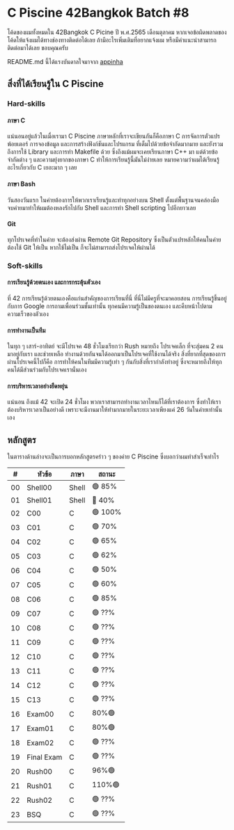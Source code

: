# C Piscine 42Bangkok Batch #8

โค้ดของผมทั้งหมดใน 42Bangkok C Picine ปี พ.ศ.2565 เดือนตุลาคม
หากเจอข้อผิดพลาดของโค้ดให้แจ้งผมได้ทางช่องทางติดต่อได้เลย
ถ้ามีอะไรเพิ่มเติมที่อยากแจ้งผม หรือมีคำแนะนำสามารถติดต่อมาได้เลย ขอบคุณครับ

README.md นี้ได้แรงบันดาลใจมาจาก [appinha](https://github.com/appinha/42sp-piscine)

## สิ่งที่ได้เรียนรู้ใน C Piscine

### Hard-skills

#### ภาษา C
แน่นอนอยู่แล้วในเมื่อเรามา C Piscine ภาษาหลักที่เราจะเขียนกันก็คือภาษา C การจัดการตัวแปร พ้อยเตอร์ การจองข้อมูล และการสร้างฟังก์ชันและโปรแกรม ที่เต็มไปด้วยข้อจำกัดมากมาย และยังรวมถึงการใช้ Library และการทำ Makefile ด้วย ซึ่งถึงแม้ผมจะเคยเรียนภาษา C++ มา แต่ด้วยข้อจำกัดต่าง ๆ และความยุ่งยากของภาษา C ทำให้การเรียนรู้นี้มันไม่ง่ายเลย หมายความว่าผมได้เรียนรู้อะไรเกี่ยวกับ C เยอะมาก ๆ เลย

#### ภาษา Bash
วันสองวันแรก ในค่ายต้องการให้พวกเราเรียนรู้และทำทุกอย่างบน Shell ตั้งแต่พื้นฐานจนคล่องมือ จบค่ายมาทำให้ผมต้องหลงรักไปกับ Shell และการทำ Shell scripting ไปอีกยาวเลย

#### Git
ทุกโปรเจคที่ทำในค่าย จะต้องส่งผ่าน Remote Git Repository ซึ่งเป็นตัวแปรหลักให้คนในค่ายต้องใช้ Git ให้เป็น หากใช้ไม่เป็น ก็จะไม่สามารถส่งโปรเจคให้ผ่านได้

### Soft-skills

#### การเรียนรู้ด้วยตนเอง และการกระตุ้นตัวเอง
ที่ 42 การเรียนรู้ด้วยตนเองคือแก่นสำคัญของการเรียนที่นี่ ที่นี่ไม่มีครูที่จะมาคอยสอน การเรียนรู้ขึ้นอยู่กับการ Google การถามเพื่อนร่วมชั้นเท่านั้น ทุกคนมีความรู้เป็นของตนเอง และคืบหน้าไปตามความเร็วของตัวเอง

#### การทำงานเป็นทีม
ในทุก ๆ เสาร์-อาทิตย์ จะมีโปรเจค 48 ชั่วโมงเรียกว่า Rush หมายถึง โปรเจคเล็ก ที่จะสุ่มคน 2 คนมาอยู่กับเรา และช่วยเหลือ ทำงานด้วยกันจนได้ออกมาเป็นโปรเจคที่ใช้งานได้จริง สิ่งที่ยากที่สุดของการผ่านโปรเจคนี้ไปก็คือ การทำให้คนในทีมมีความรู้เท่า ๆ กันกับสิ่งที่เรากำลังทำอยู่ ซึ่งจะหมายถึงให้ทุกคนได้มีส่วนร่วมกับโปรเจคเรานั่นเอง

#### การบริหารเวลาอย่างยืดหยุ่น
แน่นอน ถึงแม้ 42 จะเปิด 24 ชั่วโมง พวกเราสามารถทำงานเวลาไหนก็ได้ที่เราต้องการ ซึ่งทำให้เราต้องบริหารเวลาเป็นอย่างดี เพราะจะมีงานมาให้ทำมากมายในระยะเวลาเพียงแค่ 26 วันในค่ายเท่านั้นเอง

## หลักสูตร
ในตารางด้านล่างจะเป็นการบอกหลักสูตรคร่าว ๆ ของค่าย C Piscine ซึ่งบอกว่าผมทำสำเร็จเท่าไร

<table>
	<thead>
		<tr>
			<th>#</th>
			<th>หัวข้อ</th>
			<th>ภาษา</th>
			<th>สถานะ</th>
		</tr>
	</thead>
	<tbody>
		<tr>
			<td>00</td>
			<td>Shell00</td>
			<td>Shell</td>
			<td>🟢 85%</td>
		</tr>
		<tr>
			<td>01</td>
			<td>Shell01</td>
			<td>Shell</td>
			<td>🔴 40%</td>
		</tr>
		<tr>
			<td>02</td>
			<td>C00</td>
			<td>C</td>
			<td>🟢 100%</td>
		</tr>
		<tr>
			<td>03</td>
			<td>C01</td>
			<td>C</td>
			<td>🟢 70%</td>
		</tr>
		<tr>
			<td>04</td>
			<td>C02</td>
			<td>C</td>
			<td>🟢 65%</td>
		</tr>
		<tr>
			<td>05</td>
			<td>C03</td>
			<td>C</td>
			<td>🟢 62%</td>
		</tr>
		<tr>
			<td>06</td>
			<td>C04</td>
			<td>C</td>
			<td>🟢 50%</td>
		</tr>
		<tr>
			<td>07</td>
			<td>C05</td>
			<td>C</td>
			<td>🟢 60%</td>
		</tr>
		<tr>
			<td>08</td>
			<td>C06</td>
			<td>C</td>
			<td>🟢 85%</td>
		</tr>
		<tr>
			<td>09</td>
			<td>C07</td>
			<td>C</td>
			<td>🟢 ??%</td>
		</tr>
		<tr>
			<td>10</td>
			<td>C08</td>
			<td>C</td>
			<td>🟢 ??%</td>
		</tr>
		<tr>
			<td>11</td>
			<td>C09</td>
			<td>C</td>
			<td>🟢 ??%</td>
		</tr>
		<tr>
			<td>12</td>
			<td>C10</td>
			<td>C</td>
			<td>🟢 ??%</td>
		</tr>
		<tr>
			<td>13</td>
			<td>C11</td>
			<td>C</td>
			<td>🟢 ??%</td>
		</tr>
		<tr>
			<td>14</td>
			<td>C12</td>
			<td>C</td>
			<td>🟢 ??%</td>
		</tr>
		<tr>
			<td>15</td>
			<td>C13</td>
			<td>C</td>
			<td>🟢 ??%</td>
		</tr>
		<tr>
			<td>16</td>
			<td>Exam00</td>
			<td>C</td>
			<td>80%🟢 </td>
		</tr>
		<tr>
			<td>17</td>
			<td>Exam01</td>
			<td>C</td>
			<td>80%🟢 </td>
		</tr>
		<tr>
			<td>18</td>
			<td>Exam02</td>
			<td>C</td>
			<td>🟢 ??%</td>
		</tr>
		<tr>
			<td>19</td>
			<td>Final Exam</td>
			<td>C</td>
			<td>🟢 ??%</td>
		</tr>
		<tr>
			<td>20</td>
			<td>Rush00</td>
			<td>C</td>
			<td>96%🟢 </td>
		</tr>
		<tr>
			<td>21</td>
			<td>Rush01</td>
			<td>C</td>
			<td>110%🟢 </td>
		</tr>
		<tr>
			<td>22</td>
			<td>Rush02</td>
			<td>C</td>
			<td>🟢 ??%</td>
		</tr>
		<tr>
			<td>23</td>
			<td>BSQ</td>
			<td>C</td>
			<td>🟢 ??%</td>
		</tr>
	</tbody>
</table>
